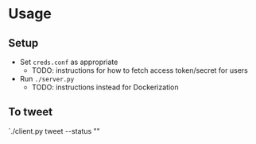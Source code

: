 # Usage

## Setup
* Set `creds.conf` as appropriate
  * TODO: instructions for how to fetch access token/secret for users
* Run `./server.py`
  * TODO: instructions instead for Dockerization

## To tweet

`./client.py tweet --status "<text>"
